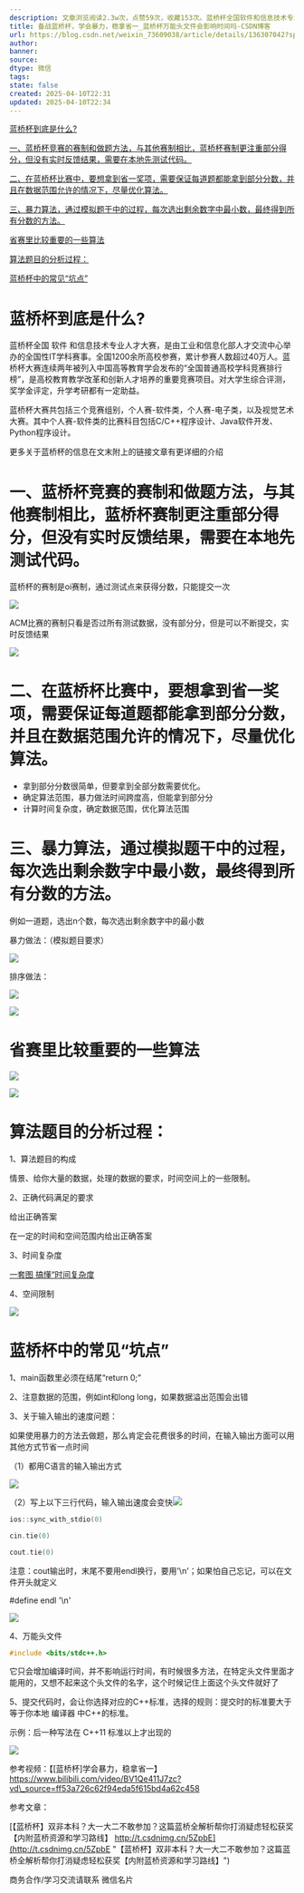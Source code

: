 ```yaml
---
description: 文章浏览阅读2.3w次，点赞59次，收藏153次。蓝桥杯全国软件和信息技术专业人才大赛，是由工业和信息化部人才交流中心举办的全国性IT学科赛事。全国1200余所高校参赛，累计参赛人数超过40万人。蓝桥杯大赛连续两年被列入中国高等教育学会发布的“全国普通高校学科竞赛排行榜”，是高校教育教学改革和创新人才培养的重要竞赛项目。对大学生综合评测，奖学金评定，升学考研都有一定助益。蓝桥杯大赛共包括三个竞赛组别，个人赛-软件类，个人赛-电子类，以及视觉艺术大赛。其中个人赛-软件类的比赛科目包括C/C++程序设计、Java软件开发、Python程序设计。_蓝桥杯万能头文件会影响时间吗
title: 备战蓝桥杯，学会暴力，稳拿省一_蓝桥杯万能头文件会影响时间吗-CSDN博客
url: https://blog.csdn.net/weixin_73609038/article/details/136307042?spm=1001.2101.3001.6650.1&utm_medium=distribute.pc_relevant.none-task-blog-2%7Edefault%7ECTRLIST%7ERate-1-136307042-blog-147090949.235%5Ev43%5Econtrol&depth_1-utm_source=distribute.pc_relevant.none-task-blog-2%7Edefault%7ECTRLIST%7ERate-1-136307042-blog-147090949.235%5Ev43%5Econtrol&utm_relevant_index=2
author: 
banner: 
source: 
dtype: 微信
tags: 
state: false
created: 2025-04-10T22:31
updated: 2025-04-10T22:34
---
```


[蓝桥杯到底是什么?](https://blog.csdn.net/weixin_73609038/article/details/?spm=1001.2101.3001.6650.1&utm_medium=distribute.pc_relevant.none-task-blog-2%7Edefault%7ECTRLIST%7ERate-1-136307042-blog-147090949.235%5Ev43%5Econtrol&depth_1-utm_source=distribute.pc_relevant.none-task-blog-2%7Edefault%7ECTRLIST%7ERate-1-136307042-blog-147090949.235%5Ev43%5Econtrol&utm_relevant_index=2#%E8%93%9D%E6%A1%A5%E6%9D%AF%E5%88%B0%E5%BA%95%E6%98%AF%E4%BB%80%E4%B9%88%3F)

[一、蓝桥杯竞赛的赛制和做题方法，与其他赛制相比，蓝桥杯赛制更注重部分得分，但没有实时反馈结果，需要在本地先测试代码。](https://blog.csdn.net/weixin_73609038/article/details/?spm=1001.2101.3001.6650.1&utm_medium=distribute.pc_relevant.none-task-blog-2%7Edefault%7ECTRLIST%7ERate-1-136307042-blog-147090949.235%5Ev43%5Econtrol&depth_1-utm_source=distribute.pc_relevant.none-task-blog-2%7Edefault%7ECTRLIST%7ERate-1-136307042-blog-147090949.235%5Ev43%5Econtrol&utm_relevant_index=2#t0)

[二、在蓝桥杯比赛中，要想拿到省一奖项，需要保证每道题都能拿到部分分数，并且在数据范围允许的情况下，尽量优化算法。](https://blog.csdn.net/weixin_73609038/article/details/?spm=1001.2101.3001.6650.1&utm_medium=distribute.pc_relevant.none-task-blog-2%7Edefault%7ECTRLIST%7ERate-1-136307042-blog-147090949.235%5Ev43%5Econtrol&depth_1-utm_source=distribute.pc_relevant.none-task-blog-2%7Edefault%7ECTRLIST%7ERate-1-136307042-blog-147090949.235%5Ev43%5Econtrol&utm_relevant_index=2#t1)

[三、暴力算法，通过模拟题干中的过程，每次选出剩余数字中最小数，最终得到所有分数的方法。](https://blog.csdn.net/weixin_73609038/article/details/?spm=1001.2101.3001.6650.1&utm_medium=distribute.pc_relevant.none-task-blog-2%7Edefault%7ECTRLIST%7ERate-1-136307042-blog-147090949.235%5Ev43%5Econtrol&depth_1-utm_source=distribute.pc_relevant.none-task-blog-2%7Edefault%7ECTRLIST%7ERate-1-136307042-blog-147090949.235%5Ev43%5Econtrol&utm_relevant_index=2#t2)

[省赛里比较重要的一些算法](https://blog.csdn.net/weixin_73609038/article/details/?spm=1001.2101.3001.6650.1&utm_medium=distribute.pc_relevant.none-task-blog-2%7Edefault%7ECTRLIST%7ERate-1-136307042-blog-147090949.235%5Ev43%5Econtrol&depth_1-utm_source=distribute.pc_relevant.none-task-blog-2%7Edefault%7ECTRLIST%7ERate-1-136307042-blog-147090949.235%5Ev43%5Econtrol&utm_relevant_index=2#t3)

[算法题目的分析过程：](https://blog.csdn.net/weixin_73609038/article/details/?spm=1001.2101.3001.6650.1&utm_medium=distribute.pc_relevant.none-task-blog-2%7Edefault%7ECTRLIST%7ERate-1-136307042-blog-147090949.235%5Ev43%5Econtrol&depth_1-utm_source=distribute.pc_relevant.none-task-blog-2%7Edefault%7ECTRLIST%7ERate-1-136307042-blog-147090949.235%5Ev43%5Econtrol&utm_relevant_index=2#t4)

[蓝桥杯中的常见“坑点”](https://blog.csdn.net/weixin_73609038/article/details/?spm=1001.2101.3001.6650.1&utm_medium=distribute.pc_relevant.none-task-blog-2%7Edefault%7ECTRLIST%7ERate-1-136307042-blog-147090949.235%5Ev43%5Econtrol&depth_1-utm_source=distribute.pc_relevant.none-task-blog-2%7Edefault%7ECTRLIST%7ERate-1-136307042-blog-147090949.235%5Ev43%5Econtrol&utm_relevant_index=2#t5)

# 蓝桥杯到底是什么?

蓝桥杯全国 软件 和信息技术专业人才大赛，是由工业和信息化部人才交流中心举办的全国性IT学科赛事。全国1200余所高校参赛，累计参赛人数超过40万人。蓝桥杯大赛连续两年被列入中国高等教育学会发布的“全国普通高校学科竞赛排行榜”，是高校教育教学改革和创新人才培养的重要竞赛项目。对大学生综合评测，奖学金评定，升学考研都有一定助益。

蓝桥杯大赛共包括三个竞赛组别，个人赛-软件类，个人赛-电子类，以及视觉艺术大赛。其中个人赛-软件类的比赛科目包括C/C++程序设计、Java软件开发、Python程序设计。

更多关于蓝桥杯的信息在文末附上的链接文章有更详细的介绍

# 一、蓝桥杯竞赛的赛制和做题方法，与其他赛制相比，蓝桥杯赛制更注重部分得分，但没有实时反馈结果，需要在本地先测试代码。

蓝桥杯的赛制是oi赛制，通过测试点来获得分数，只能提交一次

![](https://i-blog.csdnimg.cn/blog_migrate/aa3596ee3a32f9a7e346651c346515fa.png)

ACM比赛的赛制只看是否过所有测试数据，没有部分分，但是可以不断提交，实时反馈结果

![](https://i-blog.csdnimg.cn/blog_migrate/abc9d8cd20ed33058fe564c103b8ede3.png)

# 二、在蓝桥杯比赛中，要想拿到省一奖项，需要保证每道题都能拿到部分分数，并且在数据范围允许的情况下，尽量优化算法。

- 拿到部分分数很简单，但要拿到全部分数需要优化。
- 确定算法范围，暴力做法时间跨度高，但能拿到部分分
- 计算时间复杂度，确定数据范围，优化算法范围

# 三、暴力算法，通过模拟题干中的过程，每次选出剩余数字中最小数，最终得到所有分数的方法。

例如一道题，选出n个数，每次选出剩余数字中的最小数

暴力做法：（模拟题目要求）

![](https://i-blog.csdnimg.cn/blog_migrate/bbec44fd24b8785b7ed4277a6d6d86d0.png)

排序做法：

![](https://i-blog.csdnimg.cn/blog_migrate/c81ba3c00a49f9d54733ebfecd7f7380.png)

![](https://i-blog.csdnimg.cn/blog_migrate/148b67b9c517f4c655baca97b03d8248.png)

# 省赛里比较重要的一些算法

![](https://i-blog.csdnimg.cn/blog_migrate/d9ebe5c6fc7eed0686a776d569dd3d1a.png)

![](https://i-blog.csdnimg.cn/blog_migrate/be7b16a444122e87f742294c3afb0d00.png)

# 算法题目的分析过程：

1、算法题目的构成

情景、给你大量的数据，处理的数据的要求，时间空间上的一些限制。

2、正确代码满足的要求

给出正确答案

在一定的时间和空间范围内给出正确答案

3、时间复杂度

[一套图 搞懂“时间复杂度](http://t.csdnimg.cn/39aH9 "一套图 搞懂“时间复杂度")

4、空间限制

![](https://i-blog.csdnimg.cn/blog_migrate/f6c586962a99b97ab077455e725ebaf0.png)

# 蓝桥杯中的常见“坑点”

1、main函数里必须在结尾“return 0;”

2、注意数据的范围，例如int和long long，如果数据溢出范围会出错

3、关于输入输出的速度问题：

如果使用暴力的方法去做题，那么肯定会花费很多的时间，在输入输出方面可以用其他方式节省一点时间

（1）都用C语言的输入输出方式

![](https://i-blog.csdnimg.cn/blog_migrate/8bb5b2216f9d1493e1e96289af6e6b53.png)

（2）写上以下三行代码，输入输出速度会变快![](https://i-blog.csdnimg.cn/blog_migrate/adbe3c35803526e856fb623bc977da31.png)

```cpp
ios::sync_with_stdio(0)

cin.tie(0)

cout.tie(0)
```

注意：cout输出时，末尾不要用endl换行，要用'\\n'；如果怕自己忘记，可以在文件开头就定义

#define endl '\\n'

![](https://i-blog.csdnimg.cn/blog_migrate/e385d7624b44bb5bf8916d0705682af6.png)

4、万能头文件

```cpp
#include <bits/stdc++.h>
```

它只会增加编译时间，并不影响运行时间，有时候很多方法，在特定头文件里面才能用的，又想不起来这个头文件的名字，这个时候记住上面这个头文件就好了

5、提交代码时，会让你选择对应的C++标准，选择的规则：提交时的标准要大于等于你本地 编译器 中C++的标准。

示例：后一种写法在 C++11 标准以上才出现的

![](https://i-blog.csdnimg.cn/blog_migrate/64f9f834b4a8b3f9ee5a15fefc5988ef.png)

参考视频：【\[蓝桥杯\]学会暴力，稳拿省一】https://www.bilibili.com/video/BV1Qe411J7zc?vd\_source=ff53a726c62f94eda5f615bd4a62c458

参考文章：

[【蓝桥杯】双非本科？大一大二不敢参加？这篇蓝桥全解析帮你打消疑虑轻松获奖【内附蓝桥资源和学习路线】 http://t.csdnimg.cn/5ZpbE](http://t.csdnimg.cn/5ZpbE "【蓝桥杯】双非本科？大一大二不敢参加？这篇蓝桥全解析帮你打消疑虑轻松获奖【内附蓝桥资源和学习路线】")

商务合作/学习交流请联系 微信名片